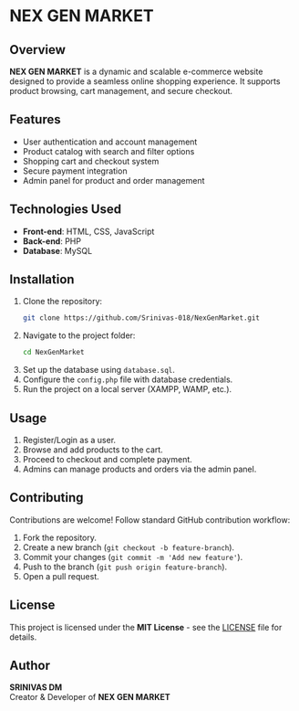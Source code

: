 # NEX GEN MARKET

## Overview
**NEX GEN MARKET** is a dynamic and scalable e-commerce website designed to provide a seamless online shopping experience. It supports product browsing, cart management, and secure checkout.

## Features
- User authentication and account management
- Product catalog with search and filter options
- Shopping cart and checkout system
- Secure payment integration
- Admin panel for product and order management

## Technologies Used
- **Front-end**: HTML, CSS, JavaScript
- **Back-end**: PHP
- **Database**: MySQL

## Installation
1. Clone the repository:
   ```sh
   git clone https://github.com/Srinivas-018/NexGenMarket.git
   ```
2. Navigate to the project folder:
   ```sh
   cd NexGenMarket
   ```
3. Set up the database using `database.sql`.
4. Configure the `config.php` file with database credentials.
5. Run the project on a local server (XAMPP, WAMP, etc.).

## Usage
1. Register/Login as a user.
2. Browse and add products to the cart.
3. Proceed to checkout and complete payment.
4. Admins can manage products and orders via the admin panel.

## Contributing
Contributions are welcome! Follow standard GitHub contribution workflow:
1. Fork the repository.
2. Create a new branch (`git checkout -b feature-branch`).
3. Commit your changes (`git commit -m 'Add new feature'`).
4. Push to the branch (`git push origin feature-branch`).
5. Open a pull request.

## License
This project is licensed under the **MIT License** - see the [LICENSE](LICENSE) file for details.

## Author
**SRINIVAS DM**  
Creator & Developer of **NEX GEN MARKET**

